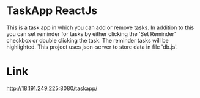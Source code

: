 # TaskApp ReactJs

This is a task app in which you can add or remove tasks. In addition to this you can set reminder for tasks by either clicking the 'Set Reminder' checkbox or double clicking the task. The reminder tasks will be highlighted. This project uses json-server to store data in file 'db.js'.

# Link
http://18.191.249.225:8080/taskapp/